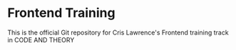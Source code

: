# Frontend Training

This is the official Git repository for Cris Lawrence's Frontend training track in CODE AND THEORY
